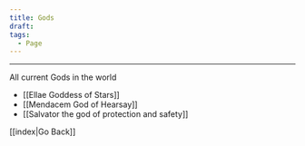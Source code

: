 ```yaml
---
title: Gods
draft: 
tags:
  - Page
---
```

___

All current Gods in the world
- [[Ellae Goddess of Stars]]
- [[Mendacem God of Hearsay]]
- [[Salvator the god of protection and safety]]

[[index|Go Back]]